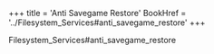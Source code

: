 +++
title = 'Anti Savegame Restore'
BookHref = '../Filesystem_Services#anti_savegame_restore'
+++

Filesystem_Services#anti_savegame_restore
